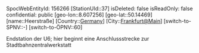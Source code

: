 ﻿---
location: [50.14469,8.607256]
type: Station
tags:
- geo/Station

---
SpocWebEntityId: 156266
[StationUId::37]
isDeleted: false
isReadOnly: false
confidential: public
[geo-lon::8.607256]
[geo-lat::50.14469]
[name::Heerstraße]
[Country::[Germany](geo/Continent/Europe/Germany.md)]
[City::[Frankfurt@Main](geo/Continent/Europe/Germany/Hessen/Frankfurt@Main.md)]
[switch-to-SPNV::-]
[switch-to-ÖPNV::60]

Endstation der U6; hier beginnt eine Anschlussstrecke zur Stadtbahnzentralwerkstatt
